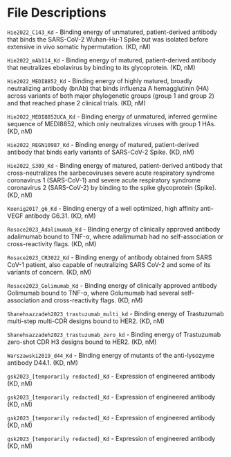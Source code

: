 # File Descriptions

`Hie2022_C143_Kd` - Binding energy of unmatured, patient-derived antibody that binds the SARS-CoV-2 Wuhan-Hu-1 Spike but was isolated before extensive in vivo somatic hypermutation. (KD, nM)

`Hie2022_mAb114_Kd` - Binding energy of matured, patient-derived antibody that neutralizes ebolavirus by binding to its glycoprotein. (KD, nM)

`Hie2022_MEDI8852_Kd` - Binding energy of highly matured, broadly neutralizing antibody (bnAb) that binds influenza A hemagglutinin (HA) across variants of both major phylogenetic groups (group 1 and group 2) and that reached phase 2 clinical trials. (KD, nM)

`Hie2022_MEDI8852UCA_Kd` - Binding energy of unmatured, inferred germline sequence of MEDI8852, which only neutralizes viruses with group 1 HAs. (KD, nM)

`Hie2022_REGN10987_Kd` - Binding energy of matured, patient-derived antibody that binds early variants of SARS-CoV-2 Spike. (KD, nM)

`Hie2022_S309_Kd` - Binding energy of matured, patient-derived antibody that cross-neutralizes the sarbecoviruses severe acute respiratory syndrome coronavirus 1 (SARS-CoV-1) and severe acute respiratory syndrome coronavirus 2 (SARS-CoV-2) by binding to the spike glycoprotein (Spike). (KD, nM)

`Koenig2017_g6_Kd` - Binding energy of a well optimized, high affinity anti-VEGF antibody G6.31. (KD, nM)

`Rosace2023_Adalimumab_Kd` - Binding energy of clinically approved antibody adalimumab bound to TNF-α, where adalimumab had no self-association or cross-reactivity flags. (KD, nM)

`Rosace2023_CR3022_Kd` - Binding energy of antibody obtained from SARS CoV-1 patient, also capable of neutralizing SARS CoV-2 and some of its variants of concern. (KD, nM)

`Rosace2023_Golimumab_Kd` - Binding energy of clinically approved antibody Golimumab bound to TNF-α, where Golumumab had several self-association and cross-reactivity flags. (KD, nM)

`Shanehsazzadeh2023_trastuzumab_multi_kd` - Binding energy of Trastuzumab multi-step multi-CDR designs bound to HER2. (KD, nM)

`Shanehsazzadeh2023_trastuzumab_zero_kd` - Binding energy of Trastuzumab zero-shot CDR H3 designs bound to HER2. (KD, nM)

`Warszawski2019_d44_Kd` - Binding energy of mutants of the anti-lysozyme antibody D44.1. (KD, nM)

`gsk2023_[temporarily redacted]_Kd` - Expression of engineered antibody (KD, nM)

`gsk2023_[temporarily redacted]_Kd` - Expression of engineered antibody (KD, nM)

`gsk2023_[temporarily redacted]_Kd` - Expression of engineered antibody (KD, nM)

`gsk2023_[temporarily redacted]_Kd` - Expression of engineered antibody (KD, nM)
